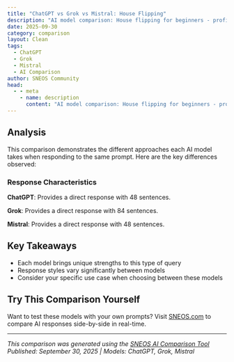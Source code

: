 ```yaml
---
title: "ChatGPT vs Grok vs Mistral: House Flipping"
description: "AI model comparison: House flipping for beginners - profit from real estate renovation..."
date: 2025-09-30
category: comparison
layout: Clean
tags:
  - ChatGPT
  - Grok
  - Mistral
  - AI Comparison
author: SNEOS Community
head:
  - - meta
    - name: description
      content: "AI model comparison: House flipping for beginners - profit from real estate renovation..."
---
```


<ChatComparison
  title="ChatGPT vs Grok vs Mistral: House Flipping"
  prompt="House flipping for beginners - profit from real estate renovation"
  :responses='{
    "ChatGPT": "Certainly! Here\u2019s a beginner-friendly guide on house flipping and how to profit from real estate renovation:\n\n---\n\n### House Flipping for Beginners: Profit from Real Estate Renovation\n\n#### What is House Flipping?\nHouse flipping involves purchasing a property, renovating or improving it, and then selling it quickly for a profit. The goal is to buy low, add value through renovations, and sell high.\n\n---\n\n### Steps to Start House Flipping\n\n#### 1. **Research the Market**\n- Understand the local real estate market trends.\n- Identify neighborhoods with rising property values.\n- Look for properties priced below market value (foreclosures, distressed sales).\n\n#### 2. **Set a Budget**\n- Determine your purchase price range.\n- Account for renovation costs, holding costs (taxes, utilities, insurance), and selling expenses (agent fees, closing costs).\n- Include a buffer for unexpected expenses.\n\n#### 3. **Get Financing**\n- Options include cash, conventional loans, hard money loans, or private investors.\n- Having financing in place before searching is ideal.\n\n#### 4. **Find the Right Property**\n- Look for houses that need cosmetic upgrades rather than major structural repairs.\n- Focus on properties with good bones in desirable locations.\n- Inspect thoroughly or hire a professional inspector.\n\n#### 5. **Plan Renovations**\n- Prioritize updates that increase value and appeal:\n  - Kitchen and bathroom remodels\n  - New paint and flooring\n  - Curb appeal improvements (landscaping, exterior paint)\n- Avoid over-improving beyond neighborhood standards.\n\n#### 6. **Hire Reliable Contractors**\n- Get multiple quotes.\n- Check references and credentials.\n- Communicate clearly on timelines and budget.\n\n#### 7. **Manage the Renovation**\n- Monitor progress regularly.\n- Keep track of costs and timelines.\n- Be prepared to make quick decisions on upgrades or changes.\n\n#### 8. **Stage and List the Property**\n- Clean and declutter.\n- Stage the home to showcase its potential.\n- Price competitively based on market analysis.\n- Use a good real estate agent to maximize exposure.\n\n---\n\n### Tips for Maximizing Profit\n\n- **Buy below market value:** The bigger the discount, the better your profit margin.\n- **Keep renovation costs under control:** Don\u2019t overspend; focus on high ROI improvements.\n- **Sell quickly:** Holding costs eat into profits; aim for a fast sale.\n- **Understand your market:** Know what buyers want in your area.\n- **Build a reliable team:** Good contractors, agents, and inspectors save money and headaches.\n- **Inspect before buying:** Avoid costly surprise repairs.\n\n---\n\n### Risks to Consider\n\n- Market downturns affecting sale prices.\n- Unexpected repair costs.\n- Holding costs if the property doesn\u2019t sell quickly.\n- Financing risks if loans aren\u2019t secured properly.\n\n---\n\n### Conclusion\n\nHouse flipping can be profitable if done with careful research, budgeting, and execution. Start small, learn from each project, and gradually scale up as you gain experience. Always focus on adding value and managing costs effectively to maximize your returns.\n\n---\n\nIf you want, I can also provide a list of recommended books, websites, or tools for house flipping beginners!",
    "Grok": "House flipping can be a lucrative venture for beginners if done correctly, but it also comes with risks. It involves purchasing a property at a low price, renovating it, and selling it for a profit. Below is a comprehensive guide to house flipping for beginners, focusing on how to profit from real estate renovation:\n\n---\n\n### **1. Understand the Basics of House Flipping**\n- **What is House Flipping?** Buying a distressed or undervalued property, improving it through renovations, and selling it at a higher price for a profit.\n- **Goal:** Maximize profit by buying low, keeping renovation costs controlled, and selling high.\n- **Risks:** Unexpected repair costs, market fluctuations, or longer-than-expected selling times can eat into profits or lead to losses.\n\n---\n\n### **2. Educate Yourself**\nBefore diving in, take time to learn about real estate and renovation:\n- **Read Books or Take Courses:** Some popular books include *The Book on Flipping Houses* by J. Scott or *Flip: How to Find, Fix, and Sell Houses for Profit* by Rick Villani.\n- **Join Real Estate Groups:** Connect with local real estate investors for advice and networking.\n- **Understand the Market:** Research housing trends, pricing, and demand in your target area. Tools like Zillow, Redfin, or local realtor data can help.\n- **Learn Basic Renovation Skills:** Familiarize yourself with common repairs and costs (e.g., painting, flooring, plumbing basics) even if you plan to hire contractors.\n\n---\n\n### **3. Set a Budget and Secure Financing**\n- **Start Small:** As a beginner, focus on a modest fixer-upper rather than a massive project.\n- **Calculate Costs with the 70% Rule:** A common guideline for house flippers is not to pay more than 70% of the after-repair value (ARV) of the property minus repair costs.\n  - Example: If ARV is $200,000 and repairs cost $30,000, don\u2019t pay more than $110,000 for the property (70% of $200,000 = $140,000; $140,000 - $30,000 = $110,000).\n- **Financing Options:**\n  - **Cash:** Ideal if you have savings, as it avoids interest costs.\n  - **Hard Money Loans:** Short-term loans from private lenders, often with higher interest rates but quicker approval.\n  - **Conventional Loans or FHA 203k Loans:** These can help finance both the purchase and renovation costs but may have stricter requirements.\n- **Include a Buffer:** Budget at least 10-20% more than expected for unexpected repair costs or delays.\n\n---\n\n### **4. Find the Right Property**\n- **Look for Undervalued Properties:**\n  - Foreclosures, auctions, or bank-owned (REO) properties.\n  - Homes in need of cosmetic updates (not structural damage, as a beginner).\n  - Properties in up-and-coming neighborhoods with potential for appreciation.\n- **Work with a Realtor or Wholesaler:** They can help you find off-market deals or distressed properties.\n- **Avoid Overpaying:** Stick to your budget and avoid emotional decisions when bidding on a property.\n\n---\n\n### **5. Assess Renovation Needs and Costs**\n- **Inspect the Property Thoroughly:** Hire a professional inspector to identify issues (foundation, plumbing, electrical, roof) that could turn into expensive fixes.\n- **Focus on High-ROI Renovations:** Prioritize updates that add the most value for buyers:\n  - Kitchen upgrades (new countertops, modern cabinets).\n  - Bathroom remodels (new fixtures, fresh tiles).\n  - Fresh paint (neutral colors appeal to more buyers).\n  - Flooring (hardwood or luxury vinyl plank over dated carpet).\n  - Curb appeal (landscaping, exterior paint).\n- **Avoid Over-Improving:** Don\u2019t renovate beyond what the neighborhood supports. A luxury kitchen in a lower-end area won\u2019t yield a good return.\n- **Get Multiple Contractor Quotes:** Compare costs and check references before hiring. Consider doing small tasks yourself (e.g., painting) to save money.\n\n---\n\n### **6. Manage the Renovation Process**\n- **Create a Timeline:** Set realistic deadlines for each phase of the renovation to avoid holding costs (mortgage payments, taxes, utilities) piling up.\n- **Obtain Permits:** Ensure all work complies with local building codes. Unpermitted work can cause issues when selling.\n- **Stick to Budget:** Track expenses closely using spreadsheets or apps like QuickBooks.\n- **Supervise Contractors:** Regularly check on progress to ensure quality and adherence to the timeline.\n\n---\n\n### **7. Price and Sell the Property**\n- **Determine the Right Price:** Work with a realtor or use comparable sales (comps) in the area to set a competitive price based on the ARV.\n- **Stage the Home:** Staging can make the property more appealing to buyers and potentially increase offers. If staging isn\u2019t in the budget, ensure the home is clean and decluttered.\n- **Market Effectively:** Use high-quality photos, list on the Multiple Listing Service (MLS), and consider hosting open houses.\n- **Be Flexible:** If the property isn\u2019t selling, be prepared to lower the price or offer incentives like closing cost contributions.\n\n---\n\n### **8. Calculate Your Profit**\nBefore and after the flip, calculate your potential and actual profit:\n- **Formula for Profit:** Selling Price - (Purchase Price \u002B Renovation Costs \u002B Holding Costs \u002B Selling Costs)\n  - Holding Costs: Mortgage payments, insurance, taxes, utilities during the renovation.\n  - Selling Costs: Realtor commissions (typically 5-6% of the sale price), closing costs, etc.\n- **Example:** \n  - Purchase Price: $100,000\n  - Renovation Costs: $30,000\n  - Holding Costs: $5,000\n  - Selling Costs: $10,000\n  - Selling Price: $180,000\n  - Profit: $180,000 - ($100,000 \u002B $30,000 \u002B $5,000 \u002B $10,000) = $35,000\n\n---\n\n### **9. Learn from Each Flip**\n- Document what went well and what didn\u2019t (e.g., underestimated costs, delays with contractors).\n- Use lessons learned to improve your process for the next flip.\n- Build a network of reliable contractors, realtors, and lenders to streamline future projects.\n\n---\n\n### **10. Avoid Common Mistakes**\n- **Overestimating ARV:** Be conservative when estimating the selling price.\n- **Underestimating Costs:** Always expect the unexpected, like hidden structural issues.\n- **Ignoring Market Trends:** Flipping in a declining market can result in losses.\n- **Taking Too Long:** The longer you hold the property, the more holding costs accumulate.\n- **Skipping Due Diligence:** Always inspect properties and research the area before buying.\n\n---\n\n### **Additional Tips for Beginners**\n- **Start with Cosmetic Fixes:** Avoid properties needing major structural repairs (foundation, roof) until you gain experience.\n- **Partner Up:** If you lack funds or skills, consider partnering with someone who has complementary expertise or capital.\n- **Build an Emergency Fund:** Have cash reserves for unexpected expenses.\n- **Pay Attention to Taxes:** Profits from flipping may be subject to short-term capital gains tax ( taxed as ordinary income if held less than a year in the U.S.). Consult a tax professional.\n\n---\n\n### **Realistic Expectations**\n- **Time Commitment:** Flipping often takes 3-6 months per project, depending on the scope of renovations.\n- **Profit Margins:** Aim for a 10-20% return on investment after all expenses, though some flips may yield more or less.\n- **Not a Get-Rich-Quick Scheme:** It requires hard work, research, and patience.\n\n---\n\nHouse flipping can be a rewarding way to profit from real estate renovation, but success depends on preparation, budgeting, and execution. Start small, learn as you go, and scale up as you gain confidence and experience. If you\u2019re unsure, consider shadowing an experienced flipper or starting with a less risky rental property investment. \n\nDo you have a specific area or property type in mind, or would you like more details on any of the steps above?",
    "Mistral": "House flipping can be a lucrative venture, but it requires careful planning, knowledge, and a bit of luck. Here\u0027s a step-by-step guide for beginners to profit from real estate renovation:\n\n### 1. **Educate Yourself**\n   - **Research:** Understand the local real estate market, trends, and regulations.\n   - **Network:** Join real estate investment groups, attend seminars, and connect with experienced flippers.\n   - **Read:** Books like \u0022The Book on Flipping Houses\u0022 by J Scott and \u0022Flip: How to Find, Fix, and Sell Houses for Profit\u0022 by Rick Villani and Clay Davis can be very helpful.\n\n### 2. **Set a Budget**\n   - **Financing:** Determine how you will finance the project. Options include cash, loans, or partnerships.\n   - **Costs:** Include purchase price, renovation costs, holding costs (utilities, insurance, taxes), and selling costs (real estate agent fees, closing costs).\n\n### 3. **Find the Right Property**\n   - **Location:** Look for properties in desirable or up-and-coming neighborhoods.\n   - **Condition:** Focus on properties that need cosmetic updates rather than major structural repairs.\n   - **Price:** Aim for properties priced below market value. The 70% rule is a common guideline: pay no more than 70% of the after-repair value (ARV) minus the cost of repairs.\n\n### 4. **Conduct a Thorough Inspection**\n   - **Professional Help:** Hire a home inspector to identify any hidden issues.\n   - **Estimate Repairs:** Get quotes from contractors for all necessary repairs and renovations.\n\n### 5. **Plan the Renovation**\n   - **Prioritize:** Focus on high-impact, low-cost improvements like painting, landscaping, and minor kitchen/bathroom updates.\n   - **Permits:** Ensure you have all necessary permits before starting work.\n   - **Timeline:** Create a realistic timeline for the renovation process.\n\n### 6. **Execute the Renovation**\n   - **Contractors:** Hire reliable contractors and manage them closely.\n   - **Quality Control:** Regularly inspect the work to ensure it meets your standards.\n   - **Stay on Budget:** Monitor costs and avoid scope creep.\n\n### 7. **Market and Sell**\n   - **Staging:** Stage the property to make it appealing to buyers.\n   - **Pricing:** Price the property competitively based on market conditions.\n   - **Marketing:** Use multiple channels (online listings, open houses, social media) to attract buyers.\n   - **Real Estate Agent:** Consider hiring a real estate agent to handle the sale.\n\n### 8. **Close the Deal**\n   - **Negotiations:** Be prepared to negotiate with potential buyers.\n   - **Closing Costs:** Factor in closing costs and ensure all paperwork is in order.\n\n### 9. **Evaluate and Learn**\n   - **Profit Analysis:** Calculate your profit and analyze what went well and what could be improved.\n   - **Feedback:** Get feedback from buyers and real estate agents to improve future projects.\n\n### Tips for Success:\n   - **Patience:** Don\u0027t rush into a deal. Take your time to find the right property.\n   - **Flexibility:** Be prepared to adapt your plans as unexpected issues arise.\n   - **Continuous Learning:** Stay updated on market trends and new techniques.\n   - **Risk Management:** Always have a backup plan and emergency funds.\n\n### Common Mistakes to Avoid:\n   - **Overpaying:** Don\u0027t overpay for a property. Stick to your budget.\n   - **Underestimating Costs:** Be realistic about renovation costs and timelines.\n   - **Ignoring Market Conditions:** Stay aware of market trends and adjust your strategy accordingly.\n   - **Poor Quality Work:** Ensure all work is done to a high standard to avoid future issues.\n\nHouse flipping can be a rewarding endeavor, both financially and personally. With careful planning and execution, you can turn a profit and build a successful real estate investment portfolio."
  }'
  published-date="22:46"
/>

## Analysis

This comparison demonstrates the different approaches each AI model takes when responding to the same prompt. Here are the key differences observed:

### Response Characteristics

**ChatGPT**: Provides a direct response with 48 sentences. 

**Grok**: Provides a direct response with 84 sentences. 

**Mistral**: Provides a direct response with 48 sentences. 

## Key Takeaways

- Each model brings unique strengths to this type of query
- Response styles vary significantly between models
- Consider your specific use case when choosing between these models

## Try This Comparison Yourself

Want to test these models with your own prompts? Visit [SNEOS.com](https://sneos.com) to compare AI responses side-by-side in real-time.

---

*This comparison was generated using the [SNEOS AI Comparison Tool](https://sneos.com)*
*Published: September 30, 2025 | Models: ChatGPT, Grok, Mistral*
